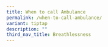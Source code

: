 ```yaml
---
title: When to call Ambulance
permalink: /when-to-call-ambulance/
variant: tiptap
description: ""
third_nav_title: Breathlessness
---
```

<p></p>